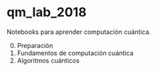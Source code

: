 # qm_lab_2018
Notebooks para aprender computación cuántica.

0. Preparación
1. Fundamentos de computación cuántica
3. Algoritmos cuánticos
